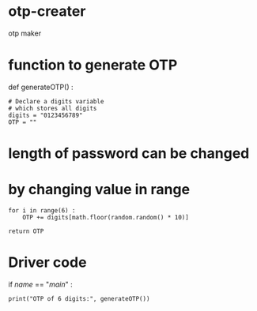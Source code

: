 # otp-creater
otp maker
# function to generate OTP
def generateOTP() :
 
    # Declare a digits variable 
    # which stores all digits
    digits = "0123456789"
    OTP = ""
 
   # length of password can be changed
   # by changing value in range
    for i in range(6) :
        OTP += digits[math.floor(random.random() * 10)]
 
    return OTP
 
# Driver code
if _name_ == "_main_" :
     
    print("OTP of 6 digits:", generateOTP())
